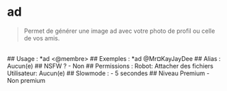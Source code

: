 # ad

> Permet de générer une image ad avec votre photo de profil ou celle de vos amis.

<br>
## Usage :
*ad <@membre>
## Exemples :
*ad @Mr¤KayJayDee
## Alias :
Aucun(e)
## NSFW ?
- Non
## Permissions :
Robot: Attacher des fichiers
<br>
Utilisateur: Aucun(e)
## Slowmode :
- 5 secondes
## Niveau Premium
- Non premium